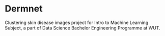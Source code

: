# Dermnet
Clustering skin disease images project for Intro to Machine Learning Subject, a part of Data Science Bachelor Engineering Programme at WUT.
